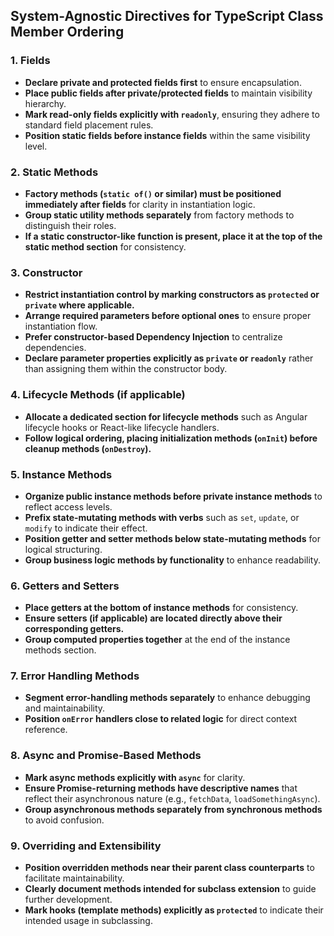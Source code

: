 ## **System-Agnostic Directives for TypeScript Class Member Ordering**

### **1. Fields**
- **Declare private and protected fields first** to ensure encapsulation.
- **Place public fields after private/protected fields** to maintain visibility hierarchy.
- **Mark read-only fields explicitly with `readonly`**, ensuring they adhere to standard field placement rules.
- **Position static fields before instance fields** within the same visibility level.

### **2. Static Methods**
- **Factory methods (`static of()` or similar) must be positioned immediately after fields** for clarity in instantiation logic.
- **Group static utility methods separately** from factory methods to distinguish their roles.
- **If a static constructor-like function is present, place it at the top of the static method section** for consistency.

### **3. Constructor**
- **Restrict instantiation control by marking constructors as `protected` or `private` where applicable.**
- **Arrange required parameters before optional ones** to ensure proper instantiation flow.
- **Prefer constructor-based Dependency Injection** to centralize dependencies.
- **Declare parameter properties explicitly as `private` or `readonly`** rather than assigning them within the constructor body.

### **4. Lifecycle Methods (if applicable)**
- **Allocate a dedicated section for lifecycle methods** such as Angular lifecycle hooks or React-like lifecycle handlers.
- **Follow logical ordering, placing initialization methods (`onInit`) before cleanup methods (`onDestroy`).**

### **5. Instance Methods**
- **Organize public instance methods before private instance methods** to reflect access levels.
- **Prefix state-mutating methods with verbs** such as `set`, `update`, or `modify` to indicate their effect.
- **Position getter and setter methods below state-mutating methods** for logical structuring.
- **Group business logic methods by functionality** to enhance readability.

### **6. Getters and Setters**
- **Place getters at the bottom of instance methods** for consistency.
- **Ensure setters (if applicable) are located directly above their corresponding getters.**
- **Group computed properties together** at the end of the instance methods section.

### **7. Error Handling Methods**
- **Segment error-handling methods separately** to enhance debugging and maintainability.
- **Position `onError` handlers close to related logic** for direct context reference.

### **8. Async and Promise-Based Methods**
- **Mark async methods explicitly with `async`** for clarity.
- **Ensure Promise-returning methods have descriptive names** that reflect their asynchronous nature (e.g., `fetchData`, `loadSomethingAsync`).
- **Group asynchronous methods separately from synchronous methods** to avoid confusion.

### **9. Overriding and Extensibility**
- **Position overridden methods near their parent class counterparts** to facilitate maintainability.
- **Clearly document methods intended for subclass extension** to guide further development.
- **Mark hooks (template methods) explicitly as `protected`** to indicate their intended usage in subclassing.